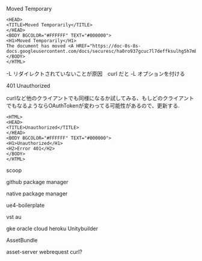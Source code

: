 


Moved Temporary

```
<HEAD>
<TITLE>Moved Temporarily</TITLE>
</HEAD>
<BODY BGCOLOR="#FFFFFF" TEXT="#000000">
<H1>Moved Temporarily</H1>
The document has moved <A HREF="https://doc-0s-8s-docs.googleusercontent.com/docs/securesc/ha0ro937gcuc7l7deffksulhg5h7mbp1/e2t56gf3ghu67u72sml2ocqi4pqbrr7v/1601704125000/04490788566799025471/*/1sO6Qy0LRjQ0MBKZfTYJT5vbN9sIWo885">here</A>.
</BODY>
</HTML>
```

-L リダイレクトされていないことが原因　curl だと -L オプションを付ける


401 Unauthorized

curlなど他のクライアントでも同様になるか試してみる、もしどのクライアントでもなるようならOAuthTokenが変わってる可能性があるので、更新する.

```
<HTML>
<HEAD>
<TITLE>Unauthorized</TITLE>
</HEAD>
<BODY BGCOLOR="#FFFFFF" TEXT="#000000">
<H1>Unauthorized</H1>
<H2>Error 401</H2>
</BODY>
</HTML>
```
scoop

github package manager

native package manager

ue4-boilerplate

vst
au

gke
oracle cloud
heroku 
Unitybuilder

AssetBundle

asset-server
webrequest
curl?


